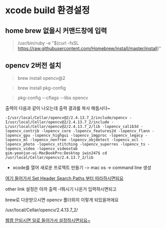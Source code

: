 # xcode build 환경설정

## home brew 없을시 커맨드창에 입력


> /usr/bin/ruby -e "$(curl -fsSL https://raw.githubusercontent.com/Homebrew/install/master/install)"

## opencv 2버전 설치

> brew install opencv@2

> brew install pkg-config

> pkg-config --cflags --libs opencv



출력이 다음과 같이 나오는데 출력 결과를 복사 해둡시다~

```
-I/usr/local/Cellar/opencv@2/2.4.13.7_2/include/opencv -I/usr/local/Cellar/opencv@2/2.4.13.7_2/include -L/usr/local/Cellar/opencv@2/2.4.13.7_2/lib -lopencv_calib3d -lopencv_contrib -lopencv_core -lopencv_features2d -lopencv_flann -lopencv_gpu -lopencv_highgui -lopencv_imgproc -lopencv_legacy -lopencv_ml -lopencv_nonfree -lopencv_objdetect -lopencv_ocl -lopencv_photo -lopencv_stitching -lopencv_superres -lopencv_ts -lopencv_video -lopencv_videostab
gim-yeonjun-ui-MacBookPro:Desktop iwin247$ cd /usr/local/Cellar/opencv/2.4.13.7_2/lib
```

* xcode를 열어 새로운 프로젝트 만들기 -> mac os -> command line 생성

[여기 들어가서 Set Header Search Paths 부터 따라하시면되요](https://medium.com/@jaskaranvirdi/setting-up-opencv-and-c-development-environment-in-xcode-b6027728003#f6b6)

other link 설정은 아까 출력 -I뭐시기 나온거 입력하시면되고

brew로 다운받으시면 opencv 풀더위치 이렇게 되있을꺼에요

/usr/local/Cellar/opencv/2.4.13.7_2/

[웹캠 안되시면 일로 들어가서 설정하시면되요~](https://stackoverflow.com/questions/53190412/accessing-webcam-in-xcode-with-opencv-c)
